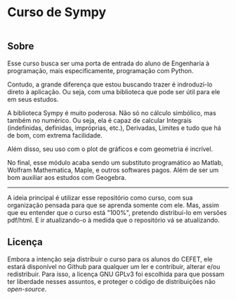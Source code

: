 # Curso de Sympy


```{tableofcontents}
```

## Sobre

Esse curso busca ser uma porta de entrada do aluno de Engenharia à programação, mais especificamente, programação com Python.

Contudo, a grande diferença que estou buscando trazer é indroduzi-lo direto à aplicação. Ou seja, com uma biblioteca que pode ser útil para ele em seus estudos.

A biblioteca Sympy é muito poderosa. Não só no cálculo simbólico, mas também no numérico. Ou seja, ela é capaz de calcular Integrais (indefinidas, definidas, impróprias, etc.), Derivadas, Limites e tudo que há de bom, com extrema facilidade.

Além disso, seu uso com o plot de gráficos e com geometria é incrível.

No final, esse módulo acaba sendo um substituto programático ao Matlab, Wolfram Mathematica, Maple, e outros softwares pagos. Além de ser um bom auxiliar aos estudos com Geogebra.

---

A ideia principal é utilizar esse repositório como curso, com sua organização pensada para que se aprenda somente com ele. Mas, assim que eu entender que o curso está "100%", pretendo distribuí-lo em versões pdf/html. E ir atualizando-o à medida que o repositório vá se atualizando.

## Licença

Embora a intenção seja distribuir o curso para os alunos do CEFET, ele estará disponível no Github para qualquer um ler e contribuir, alterar e/ou redistribuir. Para isso, a licença GNU GPLv3 foi escolhida para que possam ter liberdade nesses assuntos, e proteger o código de distribuições não _open-source_.









